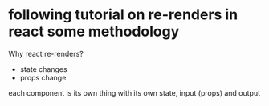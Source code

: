 # following tutorial on re-renders in react some methodology

Why react re-renders?

- state changes
- props change

each component is its own thing with its own state, input (props) and output